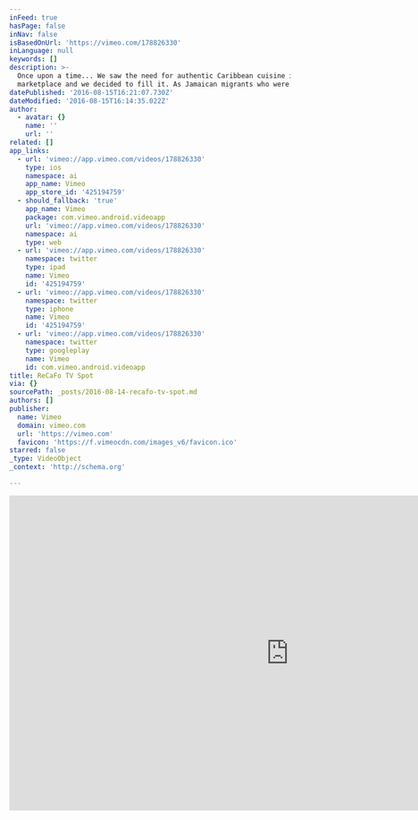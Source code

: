 ```yaml
---
inFeed: true
hasPage: false
inNav: false
isBasedOnUrl: 'https://vimeo.com/178826330'
inLanguage: null
keywords: []
description: >-
  Once upon a time... We saw the need for authentic Caribbean cuisine in a niche
  marketplace and we decided to fill it. As Jamaican migrants who were born...
datePublished: '2016-08-15T16:21:07.730Z'
dateModified: '2016-08-15T16:14:35.022Z'
author:
  - avatar: {}
    name: ''
    url: ''
related: []
app_links:
  - url: 'vimeo://app.vimeo.com/videos/178826330'
    type: ios
    namespace: ai
    app_name: Vimeo
    app_store_id: '425194759'
  - should_fallback: 'true'
    app_name: Vimeo
    package: com.vimeo.android.videoapp
    url: 'vimeo://app.vimeo.com/videos/178826330'
    namespace: ai
    type: web
  - url: 'vimeo://app.vimeo.com/videos/178826330'
    namespace: twitter
    type: ipad
    name: Vimeo
    id: '425194759'
  - url: 'vimeo://app.vimeo.com/videos/178826330'
    namespace: twitter
    type: iphone
    name: Vimeo
    id: '425194759'
  - url: 'vimeo://app.vimeo.com/videos/178826330'
    namespace: twitter
    type: googleplay
    name: Vimeo
    id: com.vimeo.android.videoapp
title: ReCaFo TV Spot
via: {}
sourcePath: _posts/2016-08-14-recafo-tv-spot.md
authors: []
publisher:
  name: Vimeo
  domain: vimeo.com
  url: 'https://vimeo.com'
  favicon: 'https://f.vimeocdn.com/images_v6/favicon.ico'
starred: false
_type: VideoObject
_context: 'http://schema.org'

---
```

<iframe src="https://cdn.embedly.com/widgets/media.html?src=https%3A%2F%2Fplayer.vimeo.com%2Fvideo%2F178826330&amp;src_secure=1&amp;url=https%3A%2F%2Fvimeo.com%2F178826330&amp;image=https%3A%2F%2Fvimeo.com%2F178826330%2Fog_image_watermark%2F586559833&amp;key=b7d04c9b404c499eba89ee7072e1c4f7&amp;type=text%2Fhtml&amp;schema=vimeo" width="1000" height="563" scrolling="no" frameborder="0" allowfullscreen="" style=""></iframe>